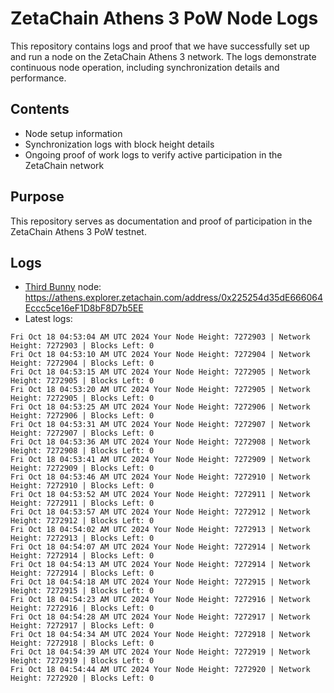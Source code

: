# ZetaChain Athens 3 PoW Node Logs
This repository contains logs and proof that we have successfully set up and run a node on the ZetaChain Athens 3 network. The logs demonstrate continuous node operation, including synchronization details and performance.

## Contents
- Node setup information
- Synchronization logs with block height details
- Ongoing proof of work logs to verify active participation in the ZetaChain network

## Purpose
This repository serves as documentation and proof of participation in the ZetaChain Athens 3 PoW testnet.

## Logs

- [Third Bunny](https://thirdbunny.xyz/) node: https://athens.explorer.zetachain.com/address/0x225254d35dE666064Eccc5ce16eF1D8bF8D7b5EE
- Latest logs:
```
Fri Oct 18 04:53:04 AM UTC 2024 Your Node Height: 7272903 | Network Height: 7272903 | Blocks Left: 0
Fri Oct 18 04:53:10 AM UTC 2024 Your Node Height: 7272904 | Network Height: 7272904 | Blocks Left: 0
Fri Oct 18 04:53:15 AM UTC 2024 Your Node Height: 7272905 | Network Height: 7272905 | Blocks Left: 0
Fri Oct 18 04:53:20 AM UTC 2024 Your Node Height: 7272905 | Network Height: 7272905 | Blocks Left: 0
Fri Oct 18 04:53:25 AM UTC 2024 Your Node Height: 7272906 | Network Height: 7272906 | Blocks Left: 0
Fri Oct 18 04:53:31 AM UTC 2024 Your Node Height: 7272907 | Network Height: 7272907 | Blocks Left: 0
Fri Oct 18 04:53:36 AM UTC 2024 Your Node Height: 7272908 | Network Height: 7272908 | Blocks Left: 0
Fri Oct 18 04:53:41 AM UTC 2024 Your Node Height: 7272909 | Network Height: 7272909 | Blocks Left: 0
Fri Oct 18 04:53:46 AM UTC 2024 Your Node Height: 7272910 | Network Height: 7272910 | Blocks Left: 0
Fri Oct 18 04:53:52 AM UTC 2024 Your Node Height: 7272911 | Network Height: 7272911 | Blocks Left: 0
Fri Oct 18 04:53:57 AM UTC 2024 Your Node Height: 7272912 | Network Height: 7272912 | Blocks Left: 0
Fri Oct 18 04:54:02 AM UTC 2024 Your Node Height: 7272913 | Network Height: 7272913 | Blocks Left: 0
Fri Oct 18 04:54:07 AM UTC 2024 Your Node Height: 7272914 | Network Height: 7272914 | Blocks Left: 0
Fri Oct 18 04:54:13 AM UTC 2024 Your Node Height: 7272914 | Network Height: 7272914 | Blocks Left: 0
Fri Oct 18 04:54:18 AM UTC 2024 Your Node Height: 7272915 | Network Height: 7272915 | Blocks Left: 0
Fri Oct 18 04:54:23 AM UTC 2024 Your Node Height: 7272916 | Network Height: 7272916 | Blocks Left: 0
Fri Oct 18 04:54:28 AM UTC 2024 Your Node Height: 7272917 | Network Height: 7272917 | Blocks Left: 0
Fri Oct 18 04:54:34 AM UTC 2024 Your Node Height: 7272918 | Network Height: 7272918 | Blocks Left: 0
Fri Oct 18 04:54:39 AM UTC 2024 Your Node Height: 7272919 | Network Height: 7272919 | Blocks Left: 0
Fri Oct 18 04:54:44 AM UTC 2024 Your Node Height: 7272920 | Network Height: 7272920 | Blocks Left: 0
```
